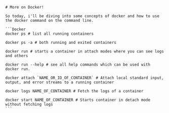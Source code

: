     # More on Docker!

    So today, i'll be diving into some concepts of docker and how to use the docker command on the command line.

    ```Docker
    docker ps # list all running containers

    docker ps -a # both running and exited containers

    docker run # starts a container in attach modes where you can see logs and others

    docker run --help # see all help commands which can be used with docker run.

    docker attach `NAME_OR_ID_OF_CONTAINER` # Attach local standard input, output, and error streams to a running container

    docker logs NAME_OF_CONTAINER # Fetch the logs of a container

    docker start NAME_OF_CONTAINER # Starts container in detach mode without fetching logs 
    ``` 
